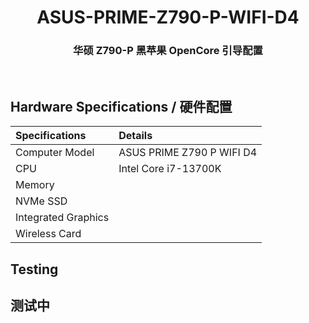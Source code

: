 <h1 align="center">ASUS-PRIME-Z790-P-WIFI-D4</h1>
<h3 align="center">华硕 Z790-P 黑苹果 OpenCore 引导配置</h3>

<br>

## Hardware Specifications / 硬件配置

| Specifications      | Details                   |
| :------------------ | :------------------------ |
| Computer Model      | ASUS PRIME Z790 P WIFI D4 |
| CPU                 | Intel Core i7-13700K      |
| Memory              |                           |
| NVMe SSD            |                           |
| Integrated Graphics |                           |
| Wireless Card       |                           |

## Testing

## 测试中